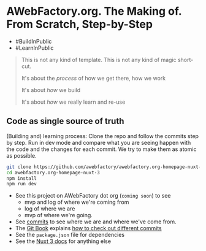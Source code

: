 # AWebFactory.org. The Making of. From Scratch, Step-by-Step

- #BuildInPublic
- #LearnInPublic

> This is not any kind of template. This is not any kind of magic short-cut.
>
> It's about the _process_ of how we get there, how we work
>
> It's about _how_ we build
>
> It's about _how_ we really learn and re-use
>

## Code as single source of truth

(Building and) learning process: Clone the repo and follow the commits step by step. Run in dev mode and compare what you are seeing happen with the code and the changes for each commit. We try to make them as atomic as possible.

```bash
git clone https://github.com/awebfactory/awebfactory.org-homepage-nuxt-3.git
cd awebfactory.org-homepage-nuxt-3
npm install
npm run dev
```

- See this project on AWebFactory dot org (`coming soon`) to see
  - mvp and log of where we're coming from
  - log of where we are
  - mvp of where we're going.
- See [commits](https://github.com/awebfactory/awebfactory.org-homepage-nuxt-3/commits/main) to see where we are and where we've come from.
- The [Git Book](https://git-scm.com/book/en/v2) explains [how to check out different commits](https://git-scm.com/book/en/v2/Git-Branching-Branches-in-a-Nutshell)
- See the `package.json` file for dependencies
- See the [Nuxt 3 docs](https://v3.nuxtjs.org/) for anything else
